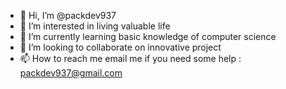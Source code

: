 - 👋 Hi, I’m @packdev937
- 👀 I’m interested in living valuable life 
- 🌱 I’m currently learning basic knowledge of computer science
- 💞️ I’m looking to collaborate on innovative project
- 📫 How to reach me 
      email me if you need some help : packdev937@gmail.com

